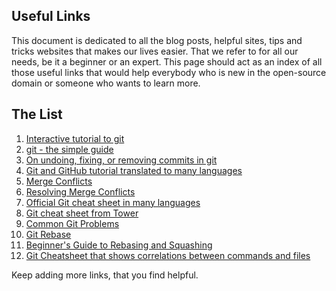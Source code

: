 ## Useful Links 

This document is dedicated to all the blog posts, helpful sites, tips and tricks websites that makes our lives easier. That we refer to for all our needs, be it a beginner or an expert. This page should act as an index of all those useful links that would help everybody who is new in the open-source domain or someone who wants to learn more. 

## The List 
1. [Interactive tutorial to git](https;//try.github.io)
2. [git - the simple guide](http://rogerdudler.github.io/git-guide/)
3. [On undoing, fixing, or removing commits in git](http://sethrobertson.github.io/GitFixUm/fixup.html)
4. [Git and GitHub tutorial translated to many languages](https://github.com/Roshanjossey/first-contributions)
5. [Merge Conflicts](https://www.git-tower.com/learn/git/ebook/en/command-line/advanced-topics/merge-conflicts)
6. [Resolving Merge Conflicts](https://githowto.com/resolving_conflicts)
7. [Official Git cheat sheet in many languages](https://services.github.com/on-demand/resources/cheatsheets)
8. [Git cheat sheet from Tower](https://www.git-tower.com/learn/cheat-sheets/git)
9. [Common Git Problems](https://www.codementor.io/citizen428/git-tutorial-10-common-git-problems-and-how-to-fix-them-aajv0katd)
10. [Git Rebase](https://blog.gitprime.com/git-rebase-an-illustrated-guide/)
11. [Beginner's Guide to Rebasing and Squashing](https://github.com/servo/servo/wiki/Beginner%27s-guide-to-rebasing-and-squashing)
12. [Git Cheatsheet that shows correlations between commands and files](http://ndpsoftware.com/git-cheatsheet.html)

Keep adding more links, that you find helpful.

